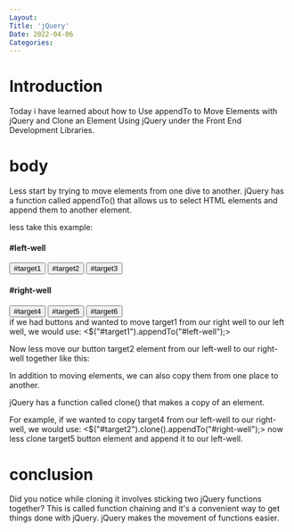 ```yaml
---
Layout:
Title: 'jQuery'
Date: 2022-04-06
Categories:
---
```


# Introduction

Today i have learned about how to Use appendTo to Move Elements with jQuery
and Clone an Element Using jQuery under
the Front End Development Libraries.

# body

Less start by trying to move elements from one dive to another.
jQuery has a function called appendTo() that allows us to select HTML elements and 
append them to another element.

less take this example: 

 <h4>#left-well</h4>
      <div class="well" id="left-well">
        <button class="btn btn-default target" id="target1">#target1</button>
        <button class="btn btn-default target" id="target2">#target2</button>
        <button class="btn btn-default target" id="target3">#target3</button>
      </div>
       <h4>#right-well</h4>
      <div class="well" id="right-well">
        <button class="btn btn-default target" id="target4">#target4</button>
        <button class="btn btn-default target" id="target5">#target5</button>
        <button class="btn btn-default target" id="target6">#target6</button>
      </div>
if we  had buttons and wanted to move target1 
from our right well to our left well, we would  use:
<$("#target1").appendTo("#left-well");>

Now less move our button target2 element from our left-well to our right-well
together like this:

<script>
  $(document).ready(function() {
$("#target2").appendTo("#left-well")
  });
</script>
In addition to moving elements, we can also copy them from one place to another.
 
jQuery has a function called clone() that makes a copy of an element.

For example, if we wanted to copy target4 from our left-well to our right-well, we would use:
<$("#target2").clone().appendTo("#right-well");>
now less clone target5 button element and append it to our left-well.
<script>
  $(document).ready(function() {
$("#target5").clone().appendTo("#left-well")
  });
</script>

# conclusion
Did you notice while cloning it involves sticking two jQuery functions together? This is called function chaining and it's a convenient way to get things done with jQuery.
jQuery makes the movement of functions easier.
